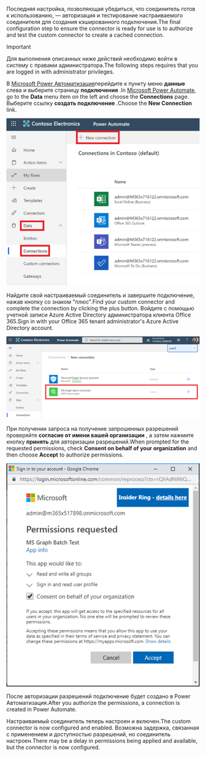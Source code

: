 <!-- markdownlint-disable MD002 MD041 -->

<span data-ttu-id="6912f-101">Последняя настройка, позволяющая убедиться, что соединитель готов к использованию, — авторизация и тестирование настраиваемого соединителя для создания кэшированного подключения.</span><span class="sxs-lookup"><span data-stu-id="6912f-101">The final configuration step to ensure the connector is ready for use is to authorize and test the custom connector to create a cached connection.</span></span>

> [!IMPORTANT]
> <span data-ttu-id="6912f-102">Для выполнения описанных ниже действий необходимо войти в систему с правами администратора.</span><span class="sxs-lookup"><span data-stu-id="6912f-102">The following steps requires that you are logged in with administrator privileges.</span></span>

<span data-ttu-id="6912f-103">В [Microsoft Power Автоматизация](https://flow.microsoft.com)перейдите к пункту меню **данные** слева и выберите страницу **подключения** .</span><span class="sxs-lookup"><span data-stu-id="6912f-103">In [Microsoft Power Automate](https://flow.microsoft.com), go to the **Data** menu item on the left and choose the **Connections** page.</span></span> <span data-ttu-id="6912f-104">Выберите ссылку **создать подключение** .</span><span class="sxs-lookup"><span data-stu-id="6912f-104">Choose the **New Connection** link.</span></span>

![Снимок экрана с кнопкой "создать подключение"](./images/new-connection.png)

<span data-ttu-id="6912f-106">Найдите свой настраиваемый соединитель и завершите подключение, нажав кнопку со знаком "плюс".</span><span class="sxs-lookup"><span data-stu-id="6912f-106">Find your custom connector and complete the connection by clicking the plus button.</span></span> <span data-ttu-id="6912f-107">Войдите с помощью учетной записи Azure Active Directory администратора клиента Office 365.</span><span class="sxs-lookup"><span data-stu-id="6912f-107">Sign in with your Office 365 tenant administrator's Azure Active Directory account.</span></span>

![Снимок экрана со списком подключений](./images/connection-sign-in.png)

<span data-ttu-id="6912f-109">При получении запроса на получение запрошенных разрешений проверяйте **согласие от имени вашей организации** , а затем нажмите кнопку **принять** для авторизации разрешений.</span><span class="sxs-lookup"><span data-stu-id="6912f-109">When prompted for the requested permissions, check **Consent on behalf of your organization** and then choose **Accept** to authorize permissions.</span></span>

![Снимок экрана с запросом согласия](./images/consent-prompt.png)

<span data-ttu-id="6912f-111">После авторизации разрешений подключение будет создано в Power Автоматизация.</span><span class="sxs-lookup"><span data-stu-id="6912f-111">After you authorize the permissions, a connection is created in Power Automate.</span></span>

<span data-ttu-id="6912f-112">Настраиваемый соединитель теперь настроен и включен.</span><span class="sxs-lookup"><span data-stu-id="6912f-112">The custom connector is now configured and enabled.</span></span> <span data-ttu-id="6912f-113">Возможна задержка, связанная с применением и доступностью разрешений, но соединитель настроен.</span><span class="sxs-lookup"><span data-stu-id="6912f-113">There may be a delay in permissions being applied and available, but the connector is now configured.</span></span>
